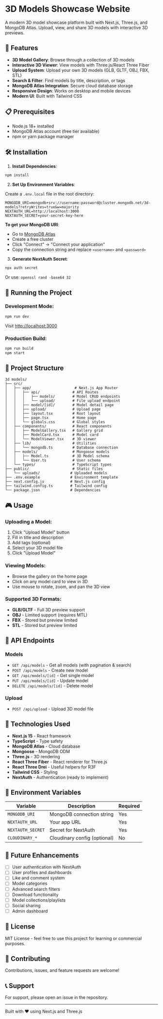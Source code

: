 # 3D Models Showcase Website

A modern 3D model showcase platform built with Next.js, Three.js, and MongoDB Atlas. Upload, view, and share 3D models with interactive 3D previews.

## 🚀 Features

- **3D Model Gallery**: Browse through a collection of 3D models
- **Interactive 3D Viewer**: View models with Three.js/React Three Fiber
- **Upload System**: Upload your own 3D models (GLB, GLTF, OBJ, FBX, STL)
- **Search & Filter**: Find models by title, description, or tags
- **MongoDB Atlas Integration**: Secure cloud database storage
- **Responsive Design**: Works on desktop and mobile devices
- **Modern UI**: Built with Tailwind CSS

## 📋 Prerequisites

- Node.js 18+ installed
- MongoDB Atlas account (free tier available)
- npm or yarn package manager

## 🛠️ Installation

1. **Install Dependencies**:
```bash
npm install
```

2. **Set Up Environment Variables**:

Create a `.env.local` file in the root directory:

```env
MONGODB_URI=mongodb+srv://username:password@cluster.mongodb.net/3d-models?retryWrites=true&w=majority
NEXTAUTH_URL=http://localhost:3000
NEXTAUTH_SECRET=your-secret-key-here
```

**To get your MongoDB URI**:
- Go to [MongoDB Atlas](https://www.mongodb.com/cloud/atlas)
- Create a free cluster
- Click "Connect" → "Connect your application"
- Copy the connection string and replace `<username>` and `<password>`

3. **Generate NextAuth Secret**:
```bash
npx auth secret
```
Or use: `openssl rand -base64 32`

## 🚀 Running the Project

### Development Mode:
```bash
npm run dev
```

Visit [http://localhost:3000](http://localhost:3000)

### Production Build:
```bash
npm run build
npm start
```

## 📁 Project Structure

```
3d models/
├── src/
│   ├── app/                    # Next.js App Router
│   │   ├── api/               # API Routes
│   │   │   ├── models/        # Model CRUD endpoints
│   │   │   └── upload/        # File upload endpoint
│   │   ├── model/[id]/        # Model detail page
│   │   ├── upload/            # Upload page
│   │   ├── layout.tsx         # Root layout
│   │   ├── page.tsx           # Home page
│   │   └── globals.css        # Global styles
│   ├── components/            # React components
│   │   ├── ModelGallery.tsx   # Gallery grid
│   │   ├── ModelCard.tsx      # Model card
│   │   └── ModelViewer.tsx    # 3D viewer
│   ├── lib/                   # Utilities
│   │   └── mongodb.ts         # Database connection
│   ├── models/                # Mongoose models
│   │   ├── Model.ts           # 3D Model schema
│   │   └── User.ts            # User schema
│   └── types/                 # TypeScript types
├── public/                    # Static files
│   └── uploads/              # Uploaded models
├── .env.example              # Environment template
├── next.config.js            # Next.js config
├── tailwind.config.ts        # Tailwind config
└── package.json              # Dependencies
```

## 🎮 Usage

### Uploading a Model:
1. Click "Upload Model" button
2. Fill in title and description
3. Add tags (optional)
4. Select your 3D model file
5. Click "Upload Model"

### Viewing Models:
- Browse the gallery on the home page
- Click on any model card to view in 3D
- Use mouse to rotate, zoom, and pan the 3D view

### Supported 3D Formats:
- **GLB/GLTF** - Full 3D preview support
- **OBJ** - Limited support (requires MTL)
- **FBX** - Stored but preview limited
- **STL** - Stored but preview limited

## 🔧 API Endpoints

### Models
- `GET /api/models` - Get all models (with pagination & search)
- `POST /api/models` - Create new model
- `GET /api/models/[id]` - Get single model
- `PUT /api/models/[id]` - Update model
- `DELETE /api/models/[id]` - Delete model

### Upload
- `POST /api/upload` - Upload 3D model file

## 🎨 Technologies Used

- **Next.js 15** - React framework
- **TypeScript** - Type safety
- **MongoDB Atlas** - Cloud database
- **Mongoose** - MongoDB ODM
- **Three.js** - 3D rendering
- **React Three Fiber** - React renderer for Three.js
- **React Three Drei** - Useful helpers for R3F
- **Tailwind CSS** - Styling
- **NextAuth** - Authentication (ready to implement)

## 📝 Environment Variables

| Variable | Description | Required |
|----------|-------------|----------|
| `MONGODB_URI` | MongoDB connection string | Yes |
| `NEXTAUTH_URL` | Your app URL | Yes |
| `NEXTAUTH_SECRET` | Secret for NextAuth | Yes |
| `CLOUDINARY_*` | Cloudinary config (optional) | No |

## 🚧 Future Enhancements

- [ ] User authentication with NextAuth
- [ ] User profiles and dashboards
- [ ] Like and comment system
- [ ] Model categories
- [ ] Advanced search filters
- [ ] Download functionality
- [ ] Model collections/playlists
- [ ] Social sharing
- [ ] Admin dashboard

## 📄 License

MIT License - feel free to use this project for learning or commercial purposes.

## 🤝 Contributing

Contributions, issues, and feature requests are welcome!

## 📞 Support

For support, please open an issue in the repository.

---

Built with ❤️ using Next.js and Three.js
